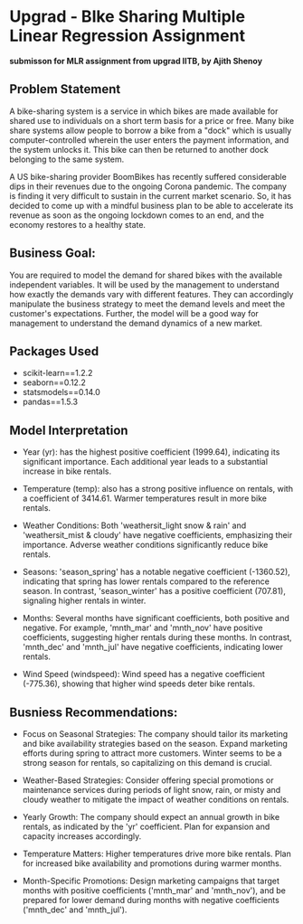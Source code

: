 # Upgrad - BIke Sharing  Multiple Linear Regression Assignment 
 **submisson for MLR assignment from upgrad IITB, by Ajith Shenoy**

## Problem Statement
A bike-sharing system is a service in which bikes are made available for shared use to individuals on a short term basis for a price or free. Many bike share systems allow people to borrow a bike from a "dock" which is usually computer-controlled wherein the user enters the payment information, and the system unlocks it. This bike can then be returned to another dock belonging to the same system.


A US bike-sharing provider BoomBikes has recently suffered considerable dips in their revenues due to the ongoing Corona pandemic. The company is finding it very difficult to sustain in the current market scenario. So, it has decided to come up with a mindful business plan to be able to accelerate its revenue as soon as the ongoing lockdown comes to an end, and the economy restores to a healthy state. 

## Business Goal:
You are required to model the demand for shared bikes with the available independent variables. It will be used by the management to understand how exactly the demands vary with different features. They can accordingly manipulate the business strategy to meet the demand levels and meet the customer's expectations. Further, the model will be a good way for management to understand the demand dynamics of a new market. 

## Packages Used
- scikit-learn==1.2.2
- seaborn==0.12.2
- statsmodels==0.14.0
- pandas==1.5.3

## Model Interpretation


- Year (yr): has the highest positive coefficient (1999.64), indicating its significant importance. Each additional year leads to a substantial increase in bike rentals.

- Temperature (temp): also has a strong positive influence on rentals, with a coefficient of 3414.61. Warmer temperatures result in more bike rentals.

- Weather Conditions: Both 'weathersit_light snow & rain' and 'weathersit_mist & cloudy' have negative coefficients, emphasizing their importance. Adverse weather conditions significantly reduce bike rentals.
- Seasons: 'season_spring' has a notable negative coefficient (-1360.52), indicating that spring has lower rentals compared to the reference season. In contrast, 'season_winter' has a positive coefficient (707.81), signaling higher rentals in winter.

- Months: Several months have significant coefficients, both positive and negative. For example, 'mnth_mar' and 'mnth_nov' have positive coefficients, suggesting higher rentals during these months. In contrast, 'mnth_dec' and 'mnth_jul' have negative coefficients, indicating lower rentals.

- Wind Speed (windspeed): Wind speed has a negative coefficient (-775.36), showing that higher wind speeds deter bike rentals.

## Busniess Recommendations:

- Focus on Seasonal Strategies: The company should tailor its marketing and bike availability strategies based on the season. Expand marketing efforts during spring to attract more customers. Winter seems to be a strong season for rentals, so capitalizing on this demand is crucial.

- Weather-Based Strategies: Consider offering special promotions or maintenance services during periods of light snow, rain, or misty and cloudy weather to mitigate the impact of weather conditions on rentals.

- Yearly Growth: The company should expect an annual growth in bike rentals, as indicated by the 'yr' coefficient. Plan for expansion and capacity increases accordingly.

- Temperature Matters: Higher temperatures drive more bike rentals. Plan for increased bike availability and promotions during warmer months.

- Month-Specific Promotions: Design marketing campaigns that target months with positive coefficients ('mnth_mar' and 'mnth_nov'), and be prepared for lower demand during months with negative coefficients ('mnth_dec' and 'mnth_jul').